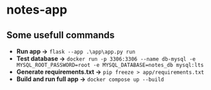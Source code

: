 # notes-app

## Some usefull commands
- **Run app →** `flask --app .\app\app.py run`
- **Test database →** `docker run -p 3306:3306 --name db-mysql -e MYSQL_ROOT_PASSWORD=root -e MYSQL_DATABASE=notes_db mysql:lts`
- **Generate requirements.txt →** `pip freeze > app/requirements.txt`
- **Build and run full app →** `docker compose up --build`